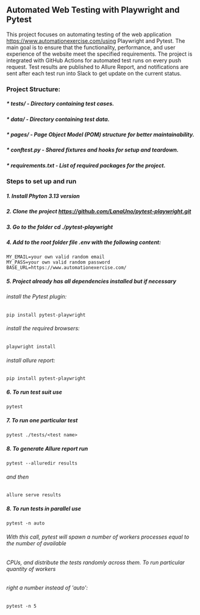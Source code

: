 ## Automated Web Testing with Playwright and Pytest

This project focuses on automating testing of the web application https://www.automationexercise.com/using
Playwright and Pytest. The main goal is to ensure that the functionality, performance, 
and user experience of the website meet the specified requirements. The project is integrated 
with GitHub Actions for automated test runs on every push request.
Test results are published to Allure Report, and  notifications are sent after each 
test run into Slack to get update on the current status.

### Project Structure:
##### * tests/ - Directory containing test cases.
##### * data/ - Directory containing test data.
##### * pages/ - Page Object Model (POM) structure for better maintainability.
##### * conftest.py - Shared fixtures and hooks for setup and teardown.
##### * requirements.txt - List of required packages for the project.

### Steps to set up and run

##### 1. Install Phyton 3.13 version
##### 2. Clone the project https://github.com/LanaUno/pytest-playwright.git
##### 3. Go to the folder cd ./pytest-playwright
##### 4. Add to the root folder file .env with the following content:
```
MY_EMAIL=your own valid random email
MY_PASS=your own valid random password
BASE_URL=https://www.automationexercise.com/
```
##### 5. Project already has all dependencies installed but if necessary

###### install the Pytest plugin:
```
pip install pytest-playwright
```
###### install the required browsers:
```
playwright install
```
###### install allure report:
```
pip install pytest-playwright
```
##### 6. To run test suit use
```
pytest
```
##### 7. To run one particular test
```
pytest ./tests/<test name>
```
##### 8. To generate Allure report run 
```
pytest --alluredir results
```
###### and then 
```
allure serve results
```
##### 8. To run tests in parallel use 
```
pytest -n auto
```
###### With this call, pytest will spawn a number of workers processes equal to the number of available 
###### CPUs, and distribute the tests randomly across them. To run particular quantity of workers 
###### right a number instead of 'auto':
```
pytest -n 5
```
